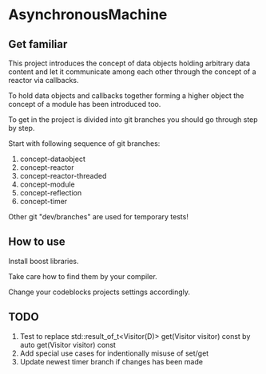 # AsynchronousMachine

## Get familiar

This project introduces the concept of data objects holding arbitrary data content
and let it communicate among each other through the concept of a reactor via callbacks.

To hold data objects and callbacks together forming a higher object the concept of a
module has been introduced too.

To get in the project is divided into git branches you should go through step by step.

Start with following sequence of git branches:

1. concept-dataobject
2. concept-reactor
3. concept-reactor-threaded
4. concept-module
5. concept-reflection
6. concept-timer
 
Other git "dev/branches" are used for temporary tests!

## How to use

Install boost libraries.

Take care how to find them by your compiler.

Change your codeblocks projects settings accordingly.

## TODO

1. Test to replace std::result_of_t<Visitor(D)> get(Visitor visitor) const by auto get(Visitor visitor) const
2. Add special use cases for indentionally misuse of set/get
3. Update newest timer branch if changes has been made
